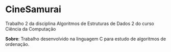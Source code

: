 # CineSamurai
Trabalho 2 da disciplina Algoritmos de Estruturas de Dados 2 do curso Ciência da Computação

**Sobre**: Trabalho desenvolvido na linguagem C para estudo de algoritmos de ordenação.

